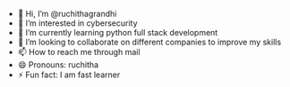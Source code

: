- 👋 Hi, I’m @ruchithagrandhi
- 👀 I’m interested in cybersecurity
- 🌱 I’m currently learning python full stack development
- 💞️ I’m looking to collaborate on different companies to improve my skills
- 📫 How to reach me through mail
- 😄 Pronouns: ruchitha
- ⚡ Fun fact: I am fast learner 

<!---
ruchithagrandhi/ruchithagrandhi is a ✨ special ✨ repository because its `README.md` (this file) appears on your GitHub profile.
You can click the Preview link to take a look at your changes.
--->
